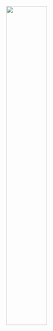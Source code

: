 

<img align ="left" width = "47%" src = "https://github-readme-stats-sigma-five.vercel.app/api?username=Shweta2254&show_icons=true&theme=radical"/>
<!-- <img align = "left" width = "47%" src = "https://github-readme-stats.vercel.app/api/top-langs/?username=Shweta2254&layout=compact"/> -->

<!-- ![header](https://capsule-render.vercel.app/api?type=wave&color=gradient&height=300&section=footer&text=capsule%20render&fontSize=90) -->


